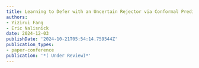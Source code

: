 ```yaml
---
title: Learning to Defer with an Uncertain Rejector via Conformal Prediction
authors:
- Yizirui Fang
- Eric Nalisnick
date: 2024-12-03
publishDate: '2024-10-21T05:54:14.759544Z'
publication_types:
- paper-conference
publication: '*( Under Review)*'
---
```

